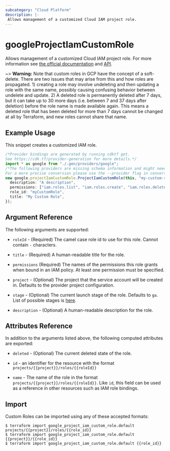 ```yaml
---
subcategory: "Cloud Platform"
description: |-
 Allows management of a customized Cloud IAM project role.
---
```


# googleProjectIamCustomRole

Allows management of a customized Cloud IAM project role. For more information see
[the official documentation](https://cloud.google.com/iam/docs/understanding-custom-roles)
and
[API](https://cloud.google.com/iam/reference/rest/v1/projects.roles).

\~> **Warning:** Note that custom roles in GCP have the concept of a soft-delete. There are two issues that may arise
from this and how roles are propagated. 1) creating a role may involve undeleting and then updating a role with the
same name, possibly causing confusing behavior between undelete and update. 2) A deleted role is permanently deleted
after 7 days, but it can take up to 30 more days (i.e. between 7 and 37 days after deletion) before the role name is
made available again. This means a deleted role that has been deleted for more than 7 days cannot be changed at all
by Terraform, and new roles cannot share that name.

## Example Usage

This snippet creates a customized IAM role.

```typescript
/*Provider bindings are generated by running cdktf get.
See https://cdk.tf/provider-generation for more details.*/
import * as google from "./.gen/providers/google";
/*The following providers are missing schema information and might need manual adjustments to synthesize correctly: google.
For a more precise conversion please use the --provider flag in convert.*/
new google.projectIamCustomRole.ProjectIamCustomRole(this, "my-custom-role", {
  description: "A description",
  permissions: ["iam.roles.list", "iam.roles.create", "iam.roles.delete"],
  role_id: "myCustomRole",
  title: "My Custom Role",
});

```

## Argument Reference

The following arguments are supported:

*   `roleId` - (Required) The camel case role id to use for this role. Cannot contain `-` characters.

*   `title` - (Required) A human-readable title for the role.

*   `permissions` (Required) The names of the permissions this role grants when bound in an IAM policy. At least one permission must be specified.

*   `project` - (Optional) The project that the service account will be created in.
    Defaults to the provider project configuration.

*   `stage` - (Optional) The current launch stage of the role.
    Defaults to `ga`.
    List of possible stages is [here](https://cloud.google.com/iam/reference/rest/v1/organizations.roles#Role.RoleLaunchStage).

*   `description` - (Optional) A human-readable description for the role.

## Attributes Reference

In addition to the arguments listed above, the following computed attributes are
exported:

*   `deleted` - (Optional) The current deleted state of the role.

*   `id` - an identifier for the resource with the format `projects/{{project}}/roles/{{roleId}}`

*   `name` - The name of the role in the format `projects/{{project}}/roles/{{roleId}}`. Like `id`, this field can be used as a reference in other resources such as IAM role bindings.

## Import

Custom Roles can be imported using any of these accepted formats:

```console
$ terraform import google_project_iam_custom_role.default projects/{{project}}/roles/{{role_id}}
$ terraform import google_project_iam_custom_role.default {{project}}/{{role_id}}
$ terraform import google_project_iam_custom_role.default {{role_id}}
```
